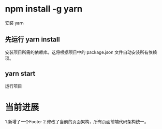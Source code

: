 # npm install -g yarn

安装 yarn

## 先运行 yarn install

安装项目所需的依赖库。这将根据项目中的 package.json 文件自动安装所有依赖项。

## yarn start

运行项目

# 当前进展
1.新增了一个Footer
2.修改了当前的页面架构，所有页面前端代码架构统一。


